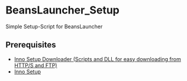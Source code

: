 # BeansLauncher_Setup
Simple Setup-Script for BeansLauncher

## Prerequisites
* [Inno Setup Downloader (Scripts and DLL for easy downloading from HTTP/S and FTP)](https://code.google.com/archive/p/inno-download-plugin/)
* [Inno Setup](http://www.jrsoftware.org/isdl.php)
 

